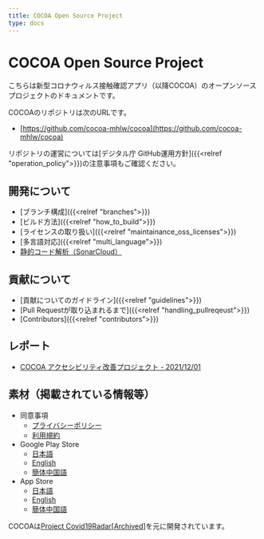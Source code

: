 ```yaml
---
title: COCOA Open Source Project
type: docs
---
```


# COCOA Open Source Project
こちらは新型コロナウィルス接触確認アプリ（以降COCOA）のオープンソースプロジェクトのドキュメントです。

COCOAのリポジトリは次のURLです。

 * [https://github.com/cocoa-mhlw/cocoa](https://github.com/cocoa-mhlw/cocoa)

リポジトリの運営については[デジタル庁 GitHub運用方針]({{<relref "operation_policy">}})の注意事項もご確認ください。


## 開発について
 * [ブランチ構成]({{<relref "branches">}})
 * [ビルド方法]({{<relref "how_to_build">}})
 * [ライセンスの取り扱い]({{<relref "maintainance_oss_licenses">}})
 * [多言語対応]({{<relref "multi_language">}})
 * [静的コード解析（SonarCloud）](https://sonarcloud.io/project/issues?id=cocoa-mhlw_cocoa-app)

## 貢献について
 * [貢献についてのガイドライン]({{<relref "guidelines">}})
 * [Pull Requestが取り込まれるまで]({{<relref "handling_pullreqeust">}})
 * [Contributors]({{<relref "contributors">}})

## レポート
 * [COCOA アクセシビリティ改善プロジェクト - 2021/12/01](report/a11y_20211201.html)

## 素材（掲載されている情報等）
 * 同意事項
    * [プライバシーポリシー](agreements/privacy_policy/)
    * [利用規約](agreements/terms_of_use/)
 * Google Play Store
    * [日本語](materials/googleplay/ja.html)
    * [English](materials/googleplay/en.html)
    * [簡体中国語](materials/googleplay/zh_CN.html)
 * App Store
    * [日本語](materials/appstore/ja.html)
    * [English](materials/appstore/en.html)
    * [簡体中国語](materials/appstore/zh_CN.html)

COCOAは[Project Covid19Radar[Archived]](https://github.com/Covid-19Radar)を元に開発されています。
